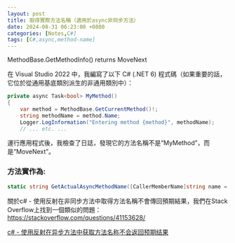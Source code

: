 ```yaml
---
layout: post
title: 取得實際方法名稱（適用於async非同步方法）
date: 2024-08-31 06:23:00 +0800
categories: [Notes,C#]
tags: [C#,async,method-name]
---
```



MethodBase.GetMethodInfo() returns MoveNext

在 Visual Studio 2022 中，我編寫了以下 C# (.NET 6) 程式碼（如果重要的話，它位於從通用基底類別派生的非通用類別中）：

```c#
private async Task<bool> MyMethod()
{
    var method = MethodBase.GetCurrentMethod()!;
    string methodName = method.Name;
    Logger.LogInformation("Entering method {method}", methodName);
    // ... etc. ...
```

運行應用程式後，我檢查了日誌，發現它的方法名稱不是“MyMethod”，而是“MoveNext”。

        
### 方法實作為:

```c#
static string GetActualAsyncMethodName([CallerMemberName]string name = null) => name;
```

關於c# - 使用反射在非同步方法中取得方法名稱不會傳回預期結果，我們在Stack Overflow上找到一個類似的問題： https://stackoverflow.com/questions/41153628/


[c# - 使用反射在异步方法中获取方法名称不会返回预期结果](http://123.56.139.157:8082/article/23/8337662/detail.html)
